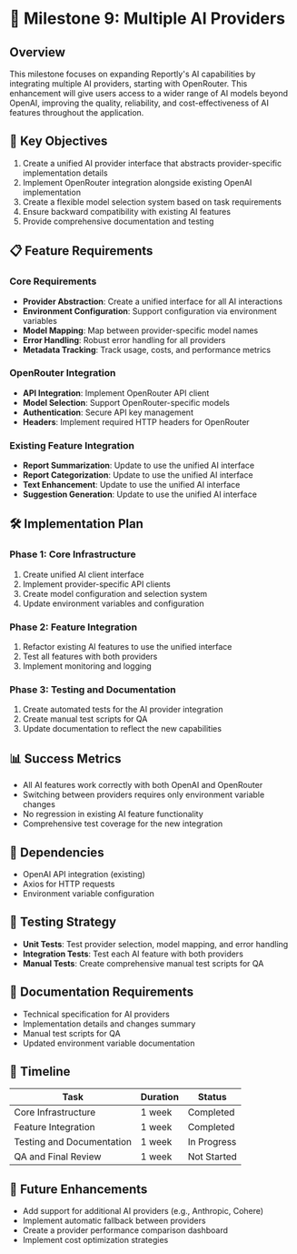 # 🧭 Milestone 9: Multiple AI Providers

## Overview

This milestone focuses on expanding Reportly's AI capabilities by integrating multiple AI providers, starting with OpenRouter. This enhancement will give users access to a wider range of AI models beyond OpenAI, improving the quality, reliability, and cost-effectiveness of AI features throughout the application.

## 🎯 Key Objectives

1. Create a unified AI provider interface that abstracts provider-specific implementation details
2. Implement OpenRouter integration alongside existing OpenAI implementation
3. Create a flexible model selection system based on task requirements
4. Ensure backward compatibility with existing AI features
5. Provide comprehensive documentation and testing

## 📋 Feature Requirements

### Core Requirements

- **Provider Abstraction**: Create a unified interface for all AI interactions
- **Environment Configuration**: Support configuration via environment variables
- **Model Mapping**: Map between provider-specific model names
- **Error Handling**: Robust error handling for all providers
- **Metadata Tracking**: Track usage, costs, and performance metrics

### OpenRouter Integration

- **API Integration**: Implement OpenRouter API client
- **Model Selection**: Support OpenRouter-specific models
- **Authentication**: Secure API key management
- **Headers**: Implement required HTTP headers for OpenRouter

### Existing Feature Integration

- **Report Summarization**: Update to use the unified AI interface
- **Report Categorization**: Update to use the unified AI interface
- **Text Enhancement**: Update to use the unified AI interface
- **Suggestion Generation**: Update to use the unified AI interface

## 🛠️ Implementation Plan

### Phase 1: Core Infrastructure

1. Create unified AI client interface
2. Implement provider-specific API clients
3. Create model configuration and selection system
4. Update environment variables and configuration

### Phase 2: Feature Integration

1. Refactor existing AI features to use the unified interface
2. Test all features with both providers
3. Implement monitoring and logging

### Phase 3: Testing and Documentation

1. Create automated tests for the AI provider integration
2. Create manual test scripts for QA
3. Update documentation to reflect the new capabilities

## 📊 Success Metrics

- All AI features work correctly with both OpenAI and OpenRouter
- Switching between providers requires only environment variable changes
- No regression in existing AI feature functionality
- Comprehensive test coverage for the new integration

## 🔄 Dependencies

- OpenAI API integration (existing)
- Axios for HTTP requests
- Environment variable configuration

## 🧪 Testing Strategy

- **Unit Tests**: Test provider selection, model mapping, and error handling
- **Integration Tests**: Test each AI feature with both providers
- **Manual Tests**: Create comprehensive manual test scripts for QA

## 📝 Documentation Requirements

- Technical specification for AI providers
- Implementation details and changes summary
- Manual test scripts for QA
- Updated environment variable documentation

## 📅 Timeline

| Task | Duration | Status |
|------|----------|--------|
| Core Infrastructure | 1 week | Completed |
| Feature Integration | 1 week | Completed |
| Testing and Documentation | 1 week | In Progress |
| QA and Final Review | 1 week | Not Started |

## 🚀 Future Enhancements

- Add support for additional AI providers (e.g., Anthropic, Cohere)
- Implement automatic fallback between providers
- Create a provider performance comparison dashboard
- Implement cost optimization strategies
